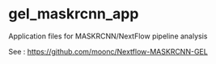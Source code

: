# gel_maskrcnn_app
Application files for MASKRCNN/NextFlow pipeline analysis

See : https://github.com/moonc/Nextflow-MASKRCNN-GEL

